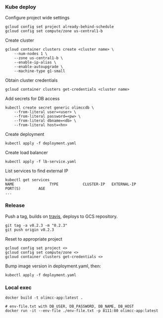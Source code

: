 
### Kube deploy

Configure project wide settings

    gcloud config set project already-behind-schedule
    gcloud config set compute/zone us-central1-b

Create cluster

    gcloud container clusters create <cluster name> \
        --num-nodes 1 \
        --zone us-central1-b \
        --enable-ip-alias \
        --enable-autoupgrade \
        --machine-type g1-small

Obtain cluster credentials

    gcloud container clusters get-credentials <cluster name>

Add secrets for DB access

    kubectl create secret generic olimccdb \
        --from-literal user=<user> \
        --from-literal password=<pw> \
        --from-literal dbname=<db> \
        --from-literal host=<hn>

Create deployment

    kubectl apply -f deployment.yaml

Create load balancer

    kubectl apply -f lb-service.yaml

List services to find external IP

    kubectl get services
    NAME                TYPE           CLUSTER-IP   EXTERNAL-IP     PORT(S)        AGE
    ...

### Release

Push a tag, builds on [travis](https://travis-ci.org/olimcc/olimcc), deploys to GCS repository.

    git tag -a v0.2.3 -m "0.2.3"
    git push origin v0.2.3

Reset to appropriate project

    gcloud config set project <>
    gcloud config set compute/zone <>
    gcloud container clusters get-credentials <>

Bump image version in deployment.yaml, then:

    kubectl apply -f deployment.yaml

### Local exec


    docker build -t olimcc-app:latest .

    # env-file.txt with DB_USER, DB_PASSWORD, DB_NAME, DB_HOST
    docker run -it --env-file ./env-file.txt -p 8111:80 olimcc-app:latest
